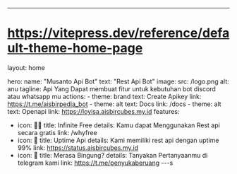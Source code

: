 ---
# https://vitepress.dev/reference/default-theme-home-page
layout: home

hero:
  name: "Musanto Api Bot"
  text: "Rest Api Bot"
  image:
    src: /logo.png
    alt: anu
  tagline: Api Yang Dapat membuat fitur untuk kebutuhan bot discord atau whatsapp mu
  actions:
    - theme: brand
      text: Create Apikey
      link: https://t.me/aisbirpedia_bot
    - theme: alt
      text: Docs
      link: /docs
    - theme: alt
      text: Openapi
      link: https://loyisa.aisbircubes.my.id
features:
  - icon: 👌🏻
    title: Infinite Free
    details: Kamu dapat Menggunakan Rest api secara gratis
    link: /whyfree
  - icon: 🐥
    title: Uptime Api
    details: Kami memiliki rest api dengan uptime 99%
    link: https://status.aisbircubes.my.id
  - icon: 🌛
    title: Merasa Bingung? 
    details: Tanyakan Pertanyaanmu di telegram kami
    link: https://t.me/penyukaberuang
---s
